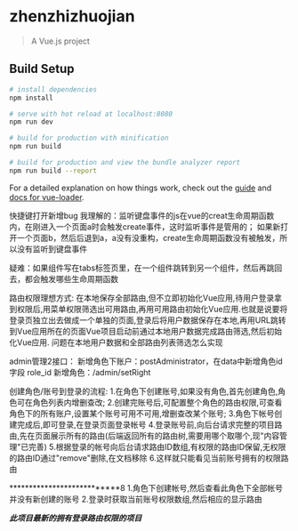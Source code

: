 # zhenzhizhuojian

> A Vue.js project

## Build Setup

``` bash
# install dependencies
npm install

# serve with hot reload at localhost:8080
npm run dev

# build for production with minification
npm run build

# build for production and view the bundle analyzer report
npm run build --report
```

For a detailed explanation on how things work, check out the [guide](http://vuejs-templates.github.io/webpack/) and [docs for vue-loader](http://vuejs.github.io/vue-loader).

快捷键打开新增bug
我理解的：监听键盘事件的js在vue的creat生命周期函数内，在刚进入一个页面a时会触发create事件，这时监听事件是管用的；
如果新打开一个页面b，然后后退到a，a没有没重构，create生命周期函数没有被触发，所以没有监听到键盘事件

疑难：如果组件写在tabs标签页里，在一个组件跳转到另一个组件，然后再跳回去，都会触发哪些生命周期函数




路由权限理想方式: 在本地保存全部路由,但不立即初始化Vue应用,待用户登录拿到权限后,用菜单权限筛选出可用路由,再用可用路由初始化Vue应用.也就是说要将登录页独立出去做成一个单独的页面,登录后将用户数据保存在本地,再用URL跳转到Vue应用所在的页面Vue项目启动前通过本地用户数据完成路由筛选,然后初始化Vue应用.
问题在本地用户数据和全部路由列表筛选怎么实现





admin管理2接口：
新增角色下账户：postAdministrator，在data中新增角色id字段 role_id
新增角色：/admin/setRight


创建角色/账号到登录的流程:
  1.在角色下创建账号,如果没有角色,首先创建角色,角色可在角色列表内增删查改;
  2.创建完账号后,可配置整个角色的路由权限,可查看角色下的所有账户,设置某个账号可用不可用,增删查改某个账号;
  3.角色下帐号创建完成后,即可登录,在登录页面登录帐号
  4.登录账号前,向后台请求完整的项目路由,先在页面展示所有的路由(后端返回所有的路由树,需要用哪个取哪个,现"内容管理"已完善)
  5.根据登录的帐号向后台请求路由ID数组,有权限的路由ID保留,无权限的路由ID通过"remove"删除,在文档移除
  6.这样就只能看见当前账号拥有的权限路由




***************************8
1.角色下创建帐号,然后查看此角色下全部帐号并没有新创建的账号
2.登录时获取当前账号权限数组,然后相应的显示路由



***此项目最新的拥有登录路由权限的项目***
